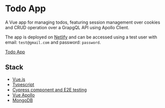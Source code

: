 # Todo App

A Vue app for managing todos, featuring session management over cookies and CRUD operation over a GrapgQL API using Apollo Client.

The app is deployed on [Netlify](https://www.netlify.com/) and can be accessed using a test user with email: `test@gmail.com` and password: `password`.

[Todo App](https://famous-lily-1dcd39.netlify.app/)

## Stack

- [Vue.js](https://vuejs.org/)
- [Typescript](https://www.typescriptlang.org/)
- [Cypress component and E2E testing](https://www.cypress.io/)
- [Vue Apollo](https://apollo.vuejs.org/)
- [MongoDB](https://www.mongodb.com/)
